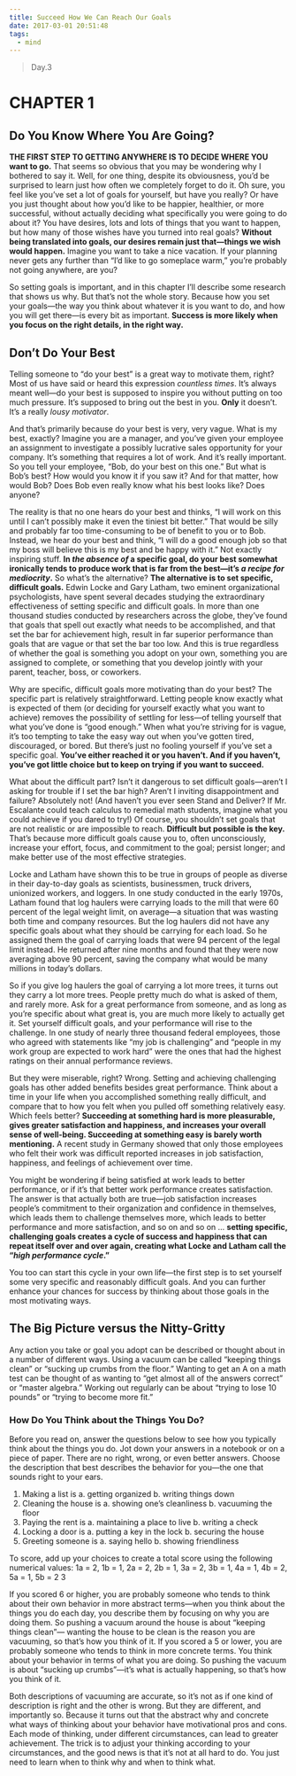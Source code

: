 ```yaml
---
title: Succeed How We Can Reach Our Goals
date: 2017-03-01 20:51:48
tags:
  - mind
---
```


> Day.3

# CHAPTER 1

## Do You Know Where You Are Going?

<!-- more -->
**THE FIRST STEP TO GETTING ANYWHERE IS TO DECIDE WHERE YOU want to go.** That seems so obvious that you may be wondering why I bothered to say it. Well, for one thing, despite its obviousness, you’d be surprised to learn just how often we completely forget to do it. Oh sure, you feel like you’ve set a lot of goals for yourself, but have you really? Or have you just thought about how you’d like to be happier, healthier, or more successful, without actually deciding what specifically you were going to do about it? You have desires, lots and lots of things that you want to happen, but how many of those wishes have you turned into real goals? **Without being translated into goals, our desires remain just that—things we wish would happen.** Imagine you want to take a nice vacation. If your planning never gets any further than “I’d like to go someplace warm,” you’re probably not going anywhere, are you?

So setting goals is important, and in this chapter I’ll describe some research that shows us why. But that’s not the whole story. Because how you set your goals—the way you think about whatever it is you want to do, and how you will get there—is every bit as important. **Success is more likely when you focus on the right details, in the right way.**

## Don’t Do Your Best

Telling someone to “do your best” is a great way to motivate them, right? Most of us have said or heard this expression _countless times_. It’s always meant well—do your best is supposed to inspire you without putting on too much pressure. It’s supposed to bring out the best in you. **Only** it doesn’t. It’s a really _lousy motivator_.

And that’s primarily because do your best is very, very vague. What is my best, exactly? Imagine you are a manager, and you’ve given your employee an assignment to investigate a possibly lucrative sales opportunity for your company. It’s something that requires a lot of work. And it’s really important. So you tell your employee, “Bob, do your best on this one.” But what is Bob’s best? How would you know it if you saw it? And for that matter, how would Bob? Does Bob even really know what his best looks like? Does anyone?

The reality is that no one hears do your best and thinks, “I will work on this until I can’t possibly make it even the tiniest bit better.” That would be silly and probably far too time-consuming to be of benefit to you or to Bob. Instead, we hear do your best and think, “I will do a good enough job so that my boss will believe this is my best and be happy with it.” Not exactly inspiring stuff. **In _the absence of_ a specific goal, do your best somewhat ironically tends to produce work that is far from the best—it’s _a recipe for mediocrity_.** So what’s the alternative? **The alternative is to set specific, difficult goals.** Edwin Locke and Gary Latham, two eminent organizational psychologists, have spent several decades studying the extraordinary effectiveness of setting specific and difficult goals. In more than one thousand studies conducted by researchers across the globe, they’ve found that goals that spell out exactly what needs to be accomplished, and that set the bar for achievement high, result in far superior performance than goals that are vague or that set the bar too low. And this is true regardless of whether the goal is something you adopt on your own, something you are assigned to complete, or something that you develop jointly with your parent, teacher, boss, or coworkers.

Why are specific, difficult goals more motivating than do your best? The specific part is relatively straightforward. Letting people know exactly what is expected of them (or deciding for yourself exactly what you want to achieve) removes the possibility of settling for less—of telling yourself that what you’ve done is “good enough.” When what you’re striving for is vague, it’s too tempting to take the easy way out when you’ve gotten tired, discouraged, or bored. But there’s just no fooling yourself if you’ve set a specific goal. **You’ve either reached it or you haven’t. And if you haven’t, you’ve got little choice but to keep on trying if you want to succeed.**

What about the difficult part? Isn’t it dangerous to set difficult goals—aren’t I asking for trouble if I set the bar high? Aren’t I inviting disappointment and failure? Absolutely not! (And haven’t you ever seen Stand and Deliver? If Mr. Escalante could teach calculus to remedial math students, imagine what you could achieve if you dared to try!) Of course, you shouldn’t set goals that are not realistic or are impossible to reach. **Difficult but possible is the key.** That’s because more difficult goals cause you to, often unconsciously, increase your effort, focus, and commitment to the goal; persist longer; and make better use of the most effective strategies.

Locke and Latham have shown this to be true in groups of people as diverse in their day-to-day goals as scientists, businessmen, truck drivers, unionized workers, and loggers. In one study conducted in the early 1970s, Latham found that log haulers were carrying loads to the mill that were 60 percent of the legal weight limit, on average—a situation that was wasting both time and company resources. But the log haulers did not have any specific goals about what they should be carrying for each load. So he assigned them the goal of carrying loads that were 94 percent of the legal limit instead. He returned after nine months and found that they were now averaging above 90 percent, saving the company what would be many millions in today’s dollars.

So if you give log haulers the goal of carrying a lot more trees, it turns out they carry a lot more trees. People pretty much do what is asked of them, and rarely more. Ask for a great performance from someone, and as long as you’re specific about what great is, you are much more likely to actually get it. Set yourself difficult goals, and your performance will rise to the challenge. In one study of nearly three thousand federal employees, those who agreed with statements like “my job is challenging” and “people in my work group are expected to work hard” were the ones that had the highest ratings on their annual performance reviews.

But they were miserable, right? Wrong. Setting and achieving challenging goals has other added benefits besides great performance. Think about a time in your life when you accomplished something really difficult, and compare that to how you felt when you pulled off something relatively easy. Which feels better? **Succeeding at something hard is more pleasurable, gives greater satisfaction and happiness, and increases your overall sense of well-being. Succeeding at something easy is barely worth mentioning.** A recent study in Germany showed that only those employees who felt their work was difficult reported increases in job satisfaction, happiness, and feelings of achievement over time.

You might be wondering if being satisfied at work leads to better performance, or if it’s that better work performance creates satisfaction. The answer is that actually both are true—job satisfaction increases people’s commitment to their organization and confidence in themselves, which leads them to challenge themselves more, which leads to better performance and more satisfaction, and so on and so on ... **setting specific, challenging goals creates a cycle of success and happiness that can repeat itself over and over again, creating what Locke and Latham call the “_high performance cycle_.”**

You too can start this cycle in your own life—the first step is to set yourself some very specific and reasonably difficult goals. And you can further enhance your chances for success by thinking about those goals in the most motivating ways.

## The Big Picture versus the Nitty-Gritty

Any action you take or goal you adopt can be described or thought about in a number of different ways. Using a vacuum can be called “keeping things clean” or “sucking up crumbs from the floor.” Wanting to get an A on a math test can be thought of as wanting to “get almost all of the answers correct” or “master algebra.” Working out regularly can be about “trying to lose 10 pounds” or “trying to become more fit.”

### How Do You Think about the Things You Do?

Before you read on, answer the questions below to see how you typically think about the things you do. Jot down your answers in a notebook or on a piece of paper. There are no right, wrong, or even better answers. Choose the description that best describes the behavior for you—the one that sounds right to your ears.
1. Making a list is
    a. getting organized
    b. writing things down
2. Cleaning the house is
    a. showing one’s cleanliness
    b. vacuuming the floor
3. Paying the rent is
    a. maintaining a place to live
    b. writing a check
4. Locking a door is
    a. putting a key in the lock
    b. securing the house
5. Greeting someone is
    a. saying hello
    b. showing friendliness

To score, add up your choices to create a total score using the following numerical values: 1a = 2, 1b = 1, 2a = 2, 2b = 1, 3a = 2, 3b = 1, 4a = 1, 4b = 2, 5a = 1, 5b = 2 3

If you scored 6 or higher, you are probably someone who tends to think about their own behavior in more abstract terms—when you think about the things you do each day, you describe them by focusing on why you are doing them. So pushing a vacuum around the house is about “keeping things clean”— wanting the house to be clean is the reason you are vacuuming, so that’s how you think of it. If you scored a 5 or lower, you are probably someone who tends to think in more concrete terms. You think about your behavior in terms of what you are doing. So pushing the vacuum is about “sucking up crumbs”—it’s what is actually happening, so that’s how you think of it.

Both descriptions of vacuuming are accurate, so it’s not as if one kind of description is right and the other is wrong. But they are different, and importantly so. Because it turns out that the abstract why and concrete what ways of thinking about your behavior have motivational pros and cons. Each mode of thinking, under different circumstances, can lead to greater achievement. The trick is to adjust your thinking according to your circumstances, and the good news is that it’s not at all hard to do. You just need to learn when to think why and when to think what.
